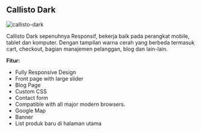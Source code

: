 Callisto Dark
------------

![callisto-dark](https://s3-ap-southeast-1.amazonaws.com/cdn2.jarvis-store.com/img/themes/callisto-dark/callisto-dark-preview.jpg)

Callisto Dark sepenuhnya Responsif, bekerja baik pada perangkat mobile, tablet dan komputer. Dengan tampilan warna cerah yang berbeda termasuk cart, checkout, bagian manajemen pelanggan, blog dan lain-lain.

**Fitur:**
 - Fully Responsive Design
 - Front page with large slider 
 - Blog Page
 - Custom CSS
 - Contact form
 - Compatible with all major modern browsers.
 - Google Map 
 - Banner
 - List produk baru di halaman utama